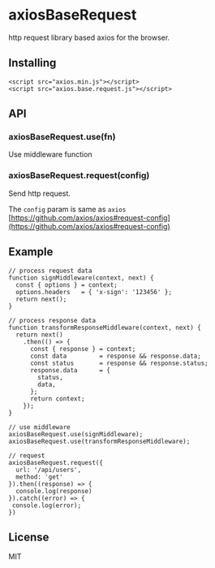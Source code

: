 # axiosBaseRequest

http request library based axios for the browser.

## Installing

	<script src="axios.min.js"></script>
	<script src="axios.base.request.js"></script>

## API

### axiosBaseRequest.use(fn)

Use middleware function

### axiosBaseRequest.request(config)

Send http request.

The `config` param is same
as `axios` [https://github.com/axios/axios#request-config](https://github.com/axios/axios#request-config)

## Example

	// process request data
	function signMiddleware(context, next) {
      const { options } = context;
      options.headers   = { 'x-sign': '123456' };
      return next();
    }
    
    // process response data
    function transformResponseMiddleware(context, next) {
      return next()
        .then(() => {
          const { response } = context;
          const data         = response && response.data;
          const status       = response && response.status;
          response.data      = {
            status,
            data,
          };
          return context;
        });
    }

	// use middleware
	axiosBaseRequest.use(signMiddleware);
	axiosBaseRequest.use(transformResponseMiddleware);
	
	// request
	axiosBaseRequest.request({
	  url: '/api/users',
	  method: 'get'
	}).then((response) => {
	  console.log(response)
	}).catch((error) => {
	 console.log(error);
	})

## License

MIT
